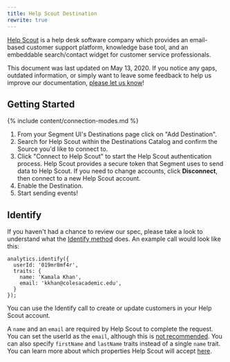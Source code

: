 ```yaml
---
title: Help Scout Destination
rewrite: true
---
```


[Help Scout](https://www.helpscout.net/) is a help desk software company which provides an email-based customer support platform, knowledge base tool, and an embeddable search/contact widget for customer service professionals.

This document was last updated on May 13, 2020. If you notice any gaps, outdated information, or simply want to leave some feedback to help us improve our documentation, [please let us know](https://segment.com/help/contact/)!

## Getting Started

{% include content/connection-modes.md %}

1. From your Segment UI's Destinations page click on "Add Destination".
2. Search for Help Scout within the Destinations Catalog and confirm the Source you'd like to connect to.
3. Click "Connect to Help Scout" to start the Help Scout authentication process. Help Scout provides a secure token that Segment uses to send data to Help Scout. If you need to change accounts, click **Disconnect**, then connect to a new Help Scout account.
4. Enable the Destination.
5. Start sending events!

## Identify

If you haven't had a chance to review our spec, please take a look to understand what the [Identify method](https://segment.com/docs/connections/spec/identify/) does. An example call would look like this:

    analytics.identify({
      userId: '019mr8mf4r',
      traits: {
        name: 'Kamala Khan',
        email: 'kkhan@colesacademic.edu',
      }
    });

You can use the Identify call to create or update customers in your Help Scout account.

A `name` and an `email` are required by Help Scout to complete the request. You can set the userId as the `email`, although this is [not recommended](https://segment.com/docs/connections/spec/identify/#user-id). You can also specify `firstName` and `lastName` traits instead of a single `name` trait. You can learn more about which properties Help Scout will accept [here](https://developer.helpscout.com/mailbox-api/endpoints/customers/create/).

